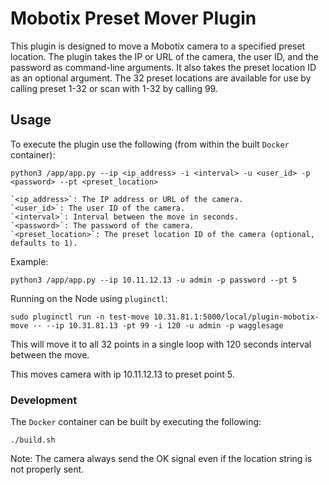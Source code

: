 # Mobotix Preset Mover Plugin

This plugin is designed to move a Mobotix camera to a specified preset location. The plugin takes the IP or URL of the camera, the user ID, and the password as command-line arguments. It also takes the preset location ID as an optional argument.
The 32 preset locations are available for use by calling preset 1-32 or scan with 1-32 by calling 99.


## Usage

To execute the plugin use the following (from within the built `Docker` container):

```
python3 /app/app.py --ip <ip_address> -i <interval> -u <user_id> -p <password> --pt <preset_location>
```
    `<ip_address>`: The IP address or URL of the camera.
    `<user_id>`: The user ID of the camera.
    `<interval>`: Interval between the move in seconds.
    `<password>`: The password of the camera.
    `<preset_location>`: The preset location ID of the camera (optional, defaults to 1).


Example:

```
python3 /app/app.py --ip 10.11.12.13 -u admin -p password --pt 5
```

Running on the Node using `pluginctl`:
```
sudo pluginctl run -n test-move 10.31.81.1:5000/local/plugin-mobotix-move -- --ip 10.31.81.13 -pt 99 -i 120 -u admin -p wagglesage
```

This will move it to all 32 points in a single loop with 120 seconds interval between the move.

This moves camera with ip 10.11.12.13 to preset point 5.

### Development

The `Docker` container can be built by executing the following:

```
./build.sh
```

Note: The camera always send the OK signal even if the location string is not properly sent.
